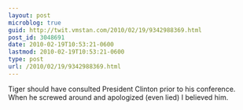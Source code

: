 ```yaml
---
layout: post
microblog: true
guid: http://twit.vmstan.com/2010/02/19/9342988369.html
post_id: 3048691
date: 2010-02-19T10:53:21-0600
lastmod: 2010-02-19T10:53:21-0600
type: post
url: /2010/02/19/9342988369.html
---
```

Tiger should have consulted President Clinton prior to his conference. When he screwed around and apologized (even lied) I believed him.
